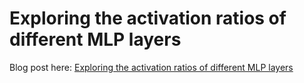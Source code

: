 # Exploring the activation ratios of different MLP layers

Blog post here: [Exploring the activation ratios of different MLP layers](https://martinloretz.com/blog/mlp-activation-ratio/)
